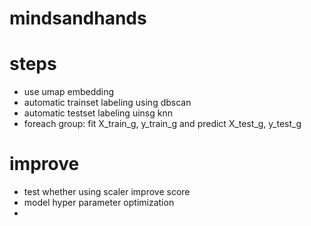 # mindsandhands

# steps
- use umap embedding
- automatic trainset labeling using dbscan
- automatic testset labeling uinsg knn
- foreach group: fit X_train_g, y_train_g and predict X_test_g, y_test_g

# improve
- test whether using scaler improve score
- model hyper parameter optimization
-   
